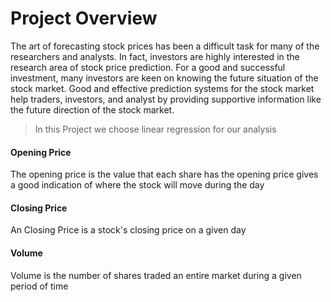 # Project Overview
The art of forecasting stock prices has been a difficult task for many of the researchers and analysts. In fact, investors are highly interested in the research area of stock price prediction. For a good and successful investment, many investors are keen on knowing the future situation of the stock market. Good and effective prediction systems for the stock market help traders, investors, and analyst by providing supportive information like the future direction of the stock market.
> In this Project we choose linear regression for our analysis
#### Opening Price
The opening price is the value that each share has the opening price gives a good indication of where the stock will move during the day
#### Closing Price
An Closing Price is a stock's closing price on a given day
#### Volume
Volume is the number of shares traded an entire market during a given period of time
